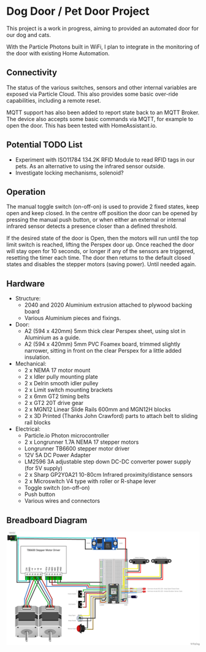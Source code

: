 # Dog Door / Pet Door Project

This project is a work in progress, aiming to provided an automated door for our dog and cats.

With the Particle Photons built in WiFi, I plan to integrate in the monitoring of the door with existing Home Automation.

## Connectivity

The status of the various switches, sensors and other internal variables are exposed via Particle Cloud. This also provides some basic over-ride capabilities, including a remote reset.

MQTT support has also been added to report state back to an MQTT Broker. The device also accepts some basic commands via MQTT, for example to open the door. This has been tested with HomeAssistant.io.

## Potential TODO List

* Experiment with ISO11784 134.2K RFID Module to read RFID tags in our pets. As an alternative to using the infrared sensor outside.
* Investigate locking mechanisms, solenoid?

## Operation

The manual toggle switch (on-off-on) is used to provide 2 fixed states, keep open and keep closed. In the centre off position the door can be opened by pressing the manual push button, or when either an external or internal infrared sensor detects a presence closer than a defined threshold.

If the desired state of the door is Open, then the motors will run until the top limit switch is reached, lifting the Perspex door up. Once reached the door will stay open for 10 seconds, or longer if any of the sensors are triggered, resetting the timer each time. The door then returns to the default closed states and disables the stepper motors (saving power). Until needed again.

## Hardware

* Structure:
  * 2040 and 2020 Aluminium extrusion attached to plywood backing board
  * Various Aluminium pieces and fixings. 
* Door:
  * A2 (594 x 420mm) 5mm thick clear Perspex sheet, using slot in Aluminium as a guide.
  * A2 (594 x 420mm) 5mm PVC Foamex board, trimmed slightly narrower, sitting in front on the clear Perspex for a little added insulation.
* Mechanical:
  * 2 x NEMA 17 motor mount
  * 2 x Idler pully mounting plate
  * 2 x Delrin smooth idler pulley
  * 2 x Limit switch mounting brackets
  * 2 x 6mm GT2 timing belts
  * 2 x GT2 20T drive gear
  * 2 x MGN12 Linear Slide Rails 600mm and MGN12H blocks
  * 2 x 3D Printed (Thanks John Crawford) parts to attach belt to sliding rail blocks
* Electrical:
  * Particle.io Photon microcontroller
  * 2 x Longrunner 1.7A NEMA 17 stepper motors
  * Longrunner TB6600 stepper motor driver
  * 12V 5A DC Power Adapter
  * LM2596 3A adjustable step down DC-DC converter power supply (for 5V supply)
  * 2 x Sharp GP2Y0A21 10-80cm Infrared proximity/distance sensors
  * 2 x Microswitch V4 type with roller or R-shape lever
  * Toggle switch (on-off-on)
  * Push button
  * Various wires and connectors

## Breadboard Diagram

![Breadboard Diagram](DogDoor_bb.png)
